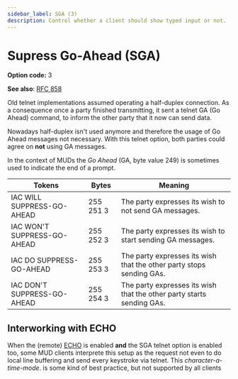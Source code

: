 ```yaml
---
sidebar_label: SGA (3)
description: Control whether a client should show typed input or not.
---
```

# Supress Go-Ahead (SGA)

**Option code:** 3

**See also**: [RFC 858](https://www.rfc-editor.org/rfc/rfc858.html)

Old telnet implementations assumed operating a half-duplex connection. As a 
consequence once a party finished transmitting, it sent a telnet GA (Go Ahead)
command, to inform the other party that it now can send data.

Nowadays half-duplex isn't used anymore and therefore the usage of Go Ahead
messages not necessary. With this telnet option, both parties could agree on 
**not** using GA messages. 

In the context of MUDs the *Go Ahead* (GA, byte value 249) is sometimes used 
to indicate the end of a prompt.

| Tokens         | Bytes     | Meaning                                           |
| -------------- | --------- | ------------------------------------------------- |
| IAC WILL SUPPRESS-GO-AHEAD  | 255 251 3 | The party expresses its wish to not send GA messages. |
| IAC WON'T SUPPRESS-GO-AHEAD | 255 252 3 | The party expresses its wish to start sending GA messages. |
| IAC DO SUPPRESS-GO-AHEAD    | 255 253 3 | The party expresses its wish that the other party stops sending GAs. |
| IAC DON'T SUPPRESS-GO-AHEAD | 255 254 3 | The party expresses its wish that the other party starts sending GAs.  |

## Interworking with ECHO

When the (remote) [ECHO](echo) is enabled **and** the SGA telnet option is enabled too,
some MUD clients interprete this setup as the request not even to do local 
line buffering and send every keystroke via telnet. This *character-a-time-mode*.
is some kind of best practice, but not supported by all clients

